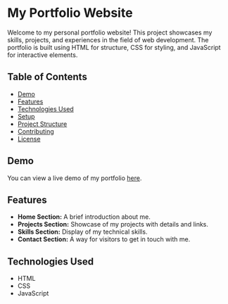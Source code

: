 # My Portfolio Website

Welcome to my personal portfolio website! This project showcases my skills, projects, and experiences in the field of web development. The portfolio is built using HTML for structure, CSS for styling, and JavaScript for interactive elements.

## Table of Contents

- [Demo](#demo)
- [Features](#features)
- [Technologies Used](#technologies-used)
- [Setup](#setup)
- [Project Structure](#project-structure)
- [Contributing](#contributing)
- [License](#license)

## Demo

You can view a live demo of my portfolio [here](https://jayakumarjk15.github.io/Portfolio-/).

## Features

- **Home Section:** A brief introduction about me.
- **Projects Section:** Showcase of my projects with details and links.
- **Skills Section:** Display of my technical skills.
- **Contact Section:** A way for visitors to get in touch with me.

## Technologies Used

- HTML
- CSS
- JavaScript

